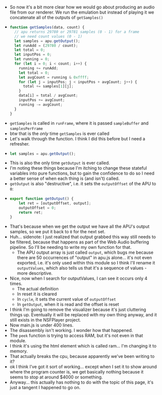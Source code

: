 - So now it's a bit more clear how we would go about producing an audio file from our renderer. We run the emulation but instead of playing it we concatenate all of the outputs of `getSamples()`
- ```js
  function getSamples(data, count) {
    // apu returns 29780 or 29781 samples (0 - 1) for a frame
    // we need count values (0 - 1)
    let samples = apu.getOutput();
    let runAdd = (29780 / count);
    let total = 0;
    let inputPos = 0;
    let running = 0;
    for (let i = 0; i < count; i++) {
      running += runAdd;
      let total = 0;
      let avgCount = running & 0xffff;
      for (let j = inputPos; j < inputPos + avgCount; j++) {
        total += samples[1][j];
      }
      data[i] = total / avgCount;
      inputPos += avgCount;
      running -= avgCount;
    }
  }
  ```
- `getSamples` is called in `runFrame`, where it is passed `sampleBuffer` and `samplesPerFrame`
- btw that is the *only* time `getSamples` is ever called
- Let's walk through the function. I think I did this before but I need a refresher.
- ```js
  let samples = apu.getOutput();
  ```
- This is also the only time `getOutput` is ever called.
- I'm noting these things because I'm itching to change these stateful variables into pure functions, but to gain the confidence to do so I need a better sense of when each thing is (and isn't) called.
- `getOutput` is also "destructive", i.e. it sets the `outputOffset` of the APU to `0`:
- ```js
  export function getOutput() {
      let ret = [outputOffset, output];
      outputOffset = 0;
      return ret;
  }
  ```
- That's because when we get the output we have all the APU's output samples, so we put it back to `0` for the next set.
- Huh... sidenote: I just realized that output grabbed this way still needs to be filtered, because that happens as part of the Web Audio buffering pipeline. So I'll be needing to write my own function for that.
	- The APU output array is just called `output`, which bugs me because there are 50 occurrences of "output" in apu.js alone... it's not even exported, i.e. it's only used within this module so I think I'll rename it `outputValues`, which also tells us that it's a sequence of values - more descriptive.
- Nice, now when I search for outputValues, I can see it occurs only 4 times.
	- The actual definition
	- In reset it is cleared
	- In `cycle`, it sets the current value of `outputOffset`
	- In `getOutput`, when it is read and the offset is reset
- I think I'm going to remove the visualizer because it's just cluttering things up. Eventually it will be replaced with my own thing anyway, and it still exists in the NSFPlayer project.
- Now main.js is under 400 lines.
- The disassembly isn't working. I wonder how that happened.
- The `peek` function is trying to access RAM, but it's not even in that module.
- I think it's using the html element which is called ram... I'm changing it to memory.
- That actually breaks the cpu, because apparently we've been writing to it?
- ok I think I've got it sort of working... except when I set it to show around where the program counter is, we get basically nothing because it seems to stop at around $4000 or something.
- Anyway... this actually has nothing to do with the topic of this page, it's just a tangent I happened to go on.